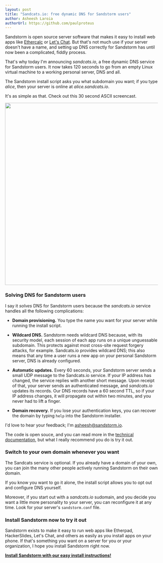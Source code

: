 ```yaml
---
layout: post
title: "Sandcats.io: free dynamic DNS for Sandstorm users"
author: Asheesh Laroia
authorUrl: https://github.com/paulproteus
---
```


Sandstorm is open source server software that makes it easy to install web apps
like [Ethercalc](https://ethercalc.org/) or
[Let's Chat](http://sdelements.github.io/lets-chat/). But that's not much use
if your server doesn't have
a name, and setting up DNS correctly for Sandstorm has until now been a complicated,
fiddly process.

That's why today I'm announcing _sandcats.io_, a free dynamic DNS service
for Sandstorm users. It now takes 120 seconds to go from an empty
Linux virtual machine to a working personal server, DNS and all.

The Sandstorm install script asks you what subdomain you want; if you type _alice_, then
your server is online at _alice.sandcats.io_.

It's as simple as that. Check out this 30 second ASCII screencast.

<a href="https://asciinema.org/a/bw9mgfk8m55rfa3ntrfvhvjat?autoplay=1">
<img src="https://asciinema.org/a/bw9mgfk8m55rfa3ntrfvhvjat.png" width="600">
</a>

### Solving DNS for Sandstorm users

I say it _solves_ DNS for Sandstorm users because the _sandcats.io_ service
handles all the following complications:

* **Domain provisioning.** You type the name you want for your server while
running the install script.

* **Wildcard DNS.** Sandstorm needs wildcard DNS because, with its security model,
each session of each app runs on a unique unguessable subdomain. This protects against
most cross-site request forgery attacks, for example. Sandcats.io provides wildcard
DNS; this also means that any time a user
runs a new app on your personal Sandstorm server, DNS is already configured.

* **Automatic updates.** Every 60 seconds, your Sandstorm server sends a small
UDP message to the Sandcats.io service. If your IP address has changed, the
service replies with another short message. Upon receipt of that, your server
sends an authenticated message, and _sandcats.io_ updates its records.
Our DNS records have a 60 second
TTL, so if your IP address changes, it will propagate out within two minutes,
and you never had to lift a finger.

* **Domain recovery.** If you lose your authentication keys, you can recover
the domain by typing `help` into the Sandstorm installer.

I'd love to hear your feedback; I'm asheesh@sandstorm.io.

The code is open souce, and you can read more in the
[technical documentation](https://github.com/sandstorm-io/sandstorm/wiki/Sandcats-dynamic-DNS),
but what I really recommend you do is try it out.

### Switch to your own domain whenever you want

The Sandcats service is optional. If you already have a domain of your own, you
can join the many other people actively running Sandstorm on their own
domain.

If you know you want to go it alone, the install script allows you to opt out
and configure DNS yourself.

Moreover, if you start out with a
_sandcats.io_ sudomain, and you decide you want a little more personality to
your server, you can reconfigure it at any time. Look for your server's
`sandstorm.conf` file.

### Install Sandstorm now to try it out

Sandstorm exists to make it easy to run web apps like Etherpad, HackerSlides,
Let's Chat, and others as easily as you install apps on your phone. If that's
something you want
on a server for you or your organization, I hope you install Sandstorm right now.

**[Install Sandstorm with our easy install instructions!](https://sandstorm.io/install/)**


